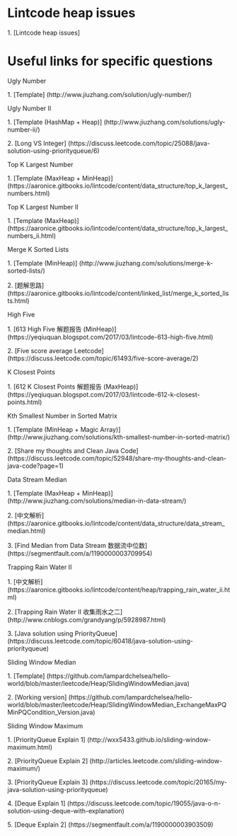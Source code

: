 # Lintcode heap issues
<p>1. [Lintcode heap issues]

# Useful links for specific questions
<p>Ugly Number
<p>1. [Template] (http://www.jiuzhang.com/solution/ugly-number/)

<p>Ugly Number II
<p>1. [Template (HashMap + Heap)] (http://www.jiuzhang.com/solutions/ugly-number-ii/)
<p>2. [Long VS Integer] (https://discuss.leetcode.com/topic/25088/java-solution-using-priorityqueue/6)

<p>Top K Largest Number
<p>1. [Template (MaxHeap + MinHeap)] (https://aaronice.gitbooks.io/lintcode/content/data_structure/top_k_largest_numbers.html)

<p>Top K Largest Number II
<p>1. [Template (MaxHeap)] (https://aaronice.gitbooks.io/lintcode/content/data_structure/top_k_largest_numbers_ii.html)

<p>Merge K Sorted Lists
<p>1. [Template (MinHeap)] (http://www.jiuzhang.com/solutions/merge-k-sorted-lists/)
<p>2. [题解思路] (https://aaronice.gitbooks.io/lintcode/content/linked_list/merge_k_sorted_lists.html)

<p>High Five
<p>1. [613 High Five 解题报告 (MinHeap)] (https://yeqiuquan.blogspot.com/2017/03/lintcode-613-high-five.html)
<p>2. [Five score average Leetcode] (https://discuss.leetcode.com/topic/61493/five-score-average/2)

<p>K Closest Points
<p>1. [612 K Closest Points 解题报告 (MaxHeap)] (https://yeqiuquan.blogspot.com/2017/03/lintcode-612-k-closest-points.html)

<p>Kth Smallest Number in Sorted Matrix
<p>1. [Template (MinHeap + Magic Array)] (http://www.jiuzhang.com/solutions/kth-smallest-number-in-sorted-matrix/)
<p>2. [Share my thoughts and Clean Java Code] (https://discuss.leetcode.com/topic/52948/share-my-thoughts-and-clean-java-code?page=1)

<p>Data Stream Median
<p>1. [Template (MaxHeap + MinHeap)] (http://www.jiuzhang.com/solutions/median-in-data-stream/)
<p>2. [中文解析] (https://aaronice.gitbooks.io/lintcode/content/data_structure/data_stream_median.html)
<p>3. [Find Median from Data Stream 数据流中位数] (https://segmentfault.com/a/1190000003709954)

<p>Trapping Rain Water II
<p>1. [中文解析] (https://aaronice.gitbooks.io/lintcode/content/heap/trapping_rain_water_ii.html)
<p>2. [Trapping Rain Water II 收集雨水之二] (http://www.cnblogs.com/grandyang/p/5928987.html)
<p>3. [Java solution using PriorityQueue] (https://discuss.leetcode.com/topic/60418/java-solution-using-priorityqueue)

<p>Sliding Window Median
<p>1. [Template] (https://github.com/lampardchelsea/hello-world/blob/master/leetcode/Heap/SlidingWindowMedian.java)
<p>2. [Working version] (https://github.com/lampardchelsea/hello-world/blob/master/leetcode/Heap/SlidingWindowMedian_ExchangeMaxPQMinPQCondition_Version.java)

<p>Sliding Window Maximum
<p>1. [PriorityQueue Explain 1] (http://wxx5433.github.io/sliding-window-maximum.html)
<p>2. [PriorityQueue Explain 2] (http://articles.leetcode.com/sliding-window-maximum/)
<p>3. [PriorityQueue Explain 3] (https://discuss.leetcode.com/topic/20165/my-java-solution-using-priorityqueue)
<p>4. [Deque Explain 1] (https://discuss.leetcode.com/topic/19055/java-o-n-solution-using-deque-with-explanation)
<p>5. [Deque Explain 2] (https://segmentfault.com/a/1190000003903509)




